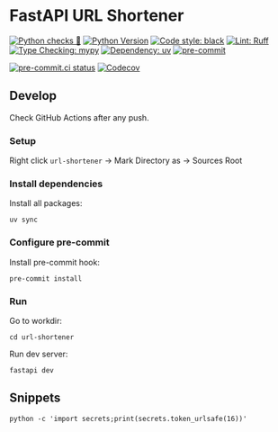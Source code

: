 # FastAPI URL Shortener

[![Python checks 🐍](https://img.shields.io/github/actions/workflow/status/mahenzon/fastapi-url-shortener/python-checks.yaml?branch=master&label=Python%20checks%20%F0%9F%90%8D&logo=github&style=for-the-badge)](https://github.com/mahenzon/fastapi-url-shortener/actions/workflows/python-checks.yaml)
[![Python Version](https://img.shields.io/badge/python-3.13%2B-blue?logo=python&style=for-the-badge)](https://www.python.org/)
[![Code style: black](https://img.shields.io/badge/code%20style-black-000000.svg?logo=python&style=for-the-badge)](https://github.com/psf/black)
[![Lint: Ruff](https://img.shields.io/badge/lint-ruff-%23efc000?logo=ruff&logoColor=white&style=for-the-badge)](https://github.com/astral-sh/ruff)
[![Type Checking: mypy](https://img.shields.io/badge/type%20checking-mypy-blueviolet?logo=python&style=for-the-badge)](https://github.com/python/mypy)
[![Dependency: uv](https://img.shields.io/badge/dependencies-uv-4B8BBE?logo=python&style=for-the-badge)](https://github.com/astral-sh/uv)
[![pre-commit](https://img.shields.io/badge/pre--commit-enabled-22C55E?style=for-the-badge&logo=pre-commit&logoColor=white)](https://github.com/pre-commit/pre-commit)

[![pre-commit.ci status](https://results.pre-commit.ci/badge/github/mahenzon/fastapi-url-shortener/master.svg)](https://results.pre-commit.ci/latest/github/mahenzon/fastapi-url-shortener/master)
[![Codecov](https://codecov.io/gh/mahenzon/fastapi-url-shortener/branch/main/graph/badge.svg)](https://codecov.io/gh/mahenzon/fastapi-url-shortener)

## Develop

Check GitHub Actions after any push.


### Setup

Right click `url-shortener` -> Mark Directory as -> Sources Root


### Install dependencies

Install all packages:
```shell
uv sync
```

### Configure pre-commit

Install pre-commit hook:
```shell
pre-commit install
```

### Run

Go to workdir:
```shell
cd url-shortener
```

Run dev server:
```shell
fastapi dev
```

## Snippets

```shell
python -c 'import secrets;print(secrets.token_urlsafe(16))'
```
